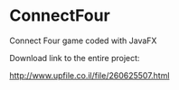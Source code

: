 # ConnectFour
Connect Four game coded with JavaFX

Download link to the entire project:

http://www.upfile.co.il/file/260625507.html
